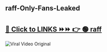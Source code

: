 
 ## raff-Only-Fans-Leaked

# <h2><a href="https://clipsfans.com/raff&ref=git">🔗 Click to LINKS ⏩⏩ 👉 🟢 raff </a></h2>

<a href="https://clipsfans.com/raff&ref=git" rel="nofollow" data-target="animated-image.originalLink"><img src="https://i.ibb.co.com/xMMVF88/686577567.gif" alt="Viral Video Original" style="max-width: 100%; display: inline-block;" data-target="animated-image.originalImage"></a>
